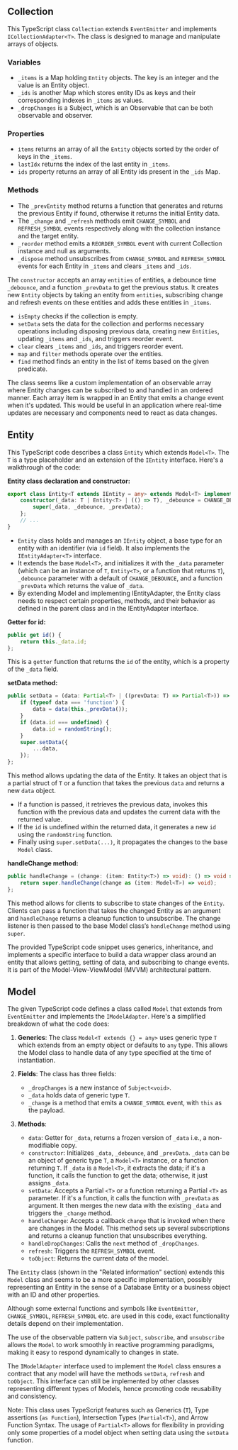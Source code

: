 ## Collection


This TypeScript class `Collection` extends `EventEmitter` and implements `ICollectionAdapter<T>`. The class is designed to manage and manipulate arrays of objects.

### Variables

- `_items` is a Map holding `Entity` objects. The key is an integer and the value is an Entity object.
- `_ids` is another Map which stores entity IDs as keys and their corresponding indexes in `_items` as values.
- `_dropChanges` is a Subject, which is an Observable that can be both observable and observer.

### Properties

- `items` returns an array of all the `Entity` objects sorted by the order of keys in the `_items`.
- `lastIdx` returns the index of the last entity in `_items`.
- `ids` property returns an array of all Entity ids present in the `_ids` Map.

### Methods

- The `_prevEntity` method returns a function that generates and returns the previous Entity if found, otherwise it returns the initial Entity data.
- The `_change` and `_refresh` methods emit `CHANGE_SYMBOL` and `REFRESH_SYMBOL` events respectively along with the collection instance and the target entity.
- `_reorder` method emits a `REORDER_SYMBOL` event with current Collection instance and null as arguments.
- `_dispose` method unsubscribes from `CHANGE_SYMBOL` and `REFRESH_SYMBOL` events for each Entity in `_items` and clears `_items` and `_ids`.

The `constructor` accepts an array `entities` of entities, a debounce time `_debounce`, and a function `_prevData` to get the previous status. It creates new `Entity` objects by taking an entity from `entities`, subscribing change and refresh events on these entities and adds these entities in `_items`.

- `isEmpty` checks if the collection is empty.
- `setData` sets the data for the collection and performs necessary operations including disposing previous data, creating new `Entities`, updating `_items` and `_ids`, and triggers reorder event.
- `clear` clears `_items` and `_ids`, and triggers reorder event.
- `map` and `filter` methods operate over the entities.
- `find` method finds an entity in the list of items based on the given predicate.

The class seems like a custom implementation of an observable array where Entity changes can be subscribed to and handled in an ordered manner. Each array item is wrapped in an Entity that emits a change event when it's updated. This would be useful in an application where real-time updates are necessary and components need to react as data changes.



## Entity

This TypeScript code describes a class `Entity` which extends `Model<T>`. The `T` is a type placeholder and an extension of the `IEntity` interface. Here's a walkthrough of the code:

**Entity class declaration and constructor:**

```typescript
export class Entity<T extends IEntity = any> extends Model<T> implements IEntityAdapter<T> {
    constructor(_data: T | Entity<T> | (() => T), _debounce = CHANGE_DEBOUNCE, _prevData = () => this._data) {
        super(_data, _debounce, _prevData);
    };
    // ...
}
```

- `Entity` class holds and manages an `IEntity` object, a base type for an entity with an identifier (via `id` field). It also implements the `IEntityAdapter<T>` interface.
- It extends the base `Model<T>`, and initializes it with the `_data` parameter (which can be an instance of `T`, `Entity<T>`, or a function that returns `T`), `_debounce` parameter with a default of `CHANGE_DEBOUNCE`, and a function `_prevData` which returns the value of `_data`.
- By extending Model and implementing IEntityAdapter, the Entity class needs to respect certain properties, methods, and their behavior as defined in the parent class and in the IEntityAdapter interface.

**Getter for id:**

```typescript
public get id() {
    return this._data.id;
};
```
This is a `getter` function that returns the `id` of the entity, which is a property of the `_data` field.

**setData method:**

```typescript
public setData = (data: Partial<T> | ((prevData: T) => Partial<T>)) => {
    if (typeof data === 'function') {
        data = data(this._prevData());
    }
    if (data.id === undefined) {
        data.id = randomString();
    }
    super.setData({
        ...data,
    });
};
```
This method allows updating the data of the Entity. It takes an object that is a partial struct of `T` or a function that takes the previous `data` and returns a new `data` object. 

- If a function is passed, it retrieves the previous data, invokes this function with the previous data and updates the current data with the returned value.
- If the `id` is undefined within the returned data, it generates a new `id` using the `randomString` function.
- Finally using `super.setData(...)`, it propagates the changes to the base `Model` class. 

**handleChange method:**

```typescript
public handleChange = (change: (item: Entity<T>) => void): () => void => {
    return super.handleChange(change as (item: Model<T>) => void);
};
```
This method allows for clients to subscribe to state changes of the `Entity`. Clients can pass a function that takes the changed Entity as an argument and `handleChange` returns a cleanup function to unsubscribe. The change listener is then passed to the base Model class’s `handleChange` method using `super`. 

The provided TypeScript code snippet uses generics, inheritance, and implements a specific interface to build a data wrapper class around an entity that allows getting, setting of data, and subscribing to change events. It is part of the Model-View-ViewModel (MVVM) architectural pattern.


## Model

The given TypeScript code defines a class called `Model` that extends from `EventEmitter` and implements the `IModelAdapter`. Here's a simplified breakdown of what the code does:

1. **Generics**: The class `Model<T extends {} = any>` uses generic type `T` which extends from an empty object or defaults to `any` type. This allows the Model class to handle data of any type specified at the time of instantiation.

2. **Fields**: The class has three fields: 
    - `_dropChanges` is a new instance of `Subject<void>`.
    - `_data` holds data of generic type `T`.
    - `_change` is a method that emits a `CHANGE_SYMBOL` event, with `this` as the payload.

3. **Methods**:
    - `data`: Getter for `_data`, returns a frozen version of `_data` i.e., a non-modifiable copy.
    - `constructor`: Initializes `_data`, `_debounce`, and `_prevData`. `_data` can be an object of generic type `T`, a `Model<T>` instance, or a function returning `T`. If `_data` is a `Model<T>`, it extracts the data; if it's a function, it calls the function to get the data; otherwise, it just assigns `_data`.
    - `setData`: Accepts a Partial `<T>` or a function returning a Partial `<T>` as parameter. If it's a function, it calls the function with `_prevData` as argument. It then merges the new data with the existing `_data` and triggers the `_change` method.
    - `handleChange`: Accepts a callback `change` that is invoked when there are changes in the Model. This method sets up several subscriptions and returns a cleanup function that unsubscribes everything.
    - `handleDropChanges`: Calls the `next` method of `_dropChanges`.
    - `refresh`: Triggers the `REFRESH_SYMBOL` event.
    - `toObject`: Returns the current data of the model.

The `Entity` class (shown in the "Related information" section) extends this `Model` class and seems to be a more specific implementation, possibly representing an Entity in the sense of a Database Entity or a business object with an ID and other properties. 

Although some external functions and symbols like `EventEmitter`, `CHANGE_SYMBOL`, `REFRESH_SYMBOL` etc. are used in this code, exact functionality details depend on their implementation.

The use of the observable pattern via `Subject`, `subscribe`, and `unsubscribe` allows the `Model` to work smoothly in reactive programming paradigms, making it easy to respond dynamically to changes in state.

The `IModelAdapter` interface used to implement the `Model` class ensures a contract that any model will have the methods `setData`, `refresh` and `toObject`. This interface can still be implemented by other classes representing different types of Models, hence promoting code reusability and consistency. 

Note: This class uses TypeScript features such as Generics (`T`), Type assertions (`as Function`), Intersection Types (`Partial<T>`), and Arrow Function Syntax. The usage of `Partial<T>` allows for flexibility in providing only some properties of a model object when setting data using the `setData` function.

